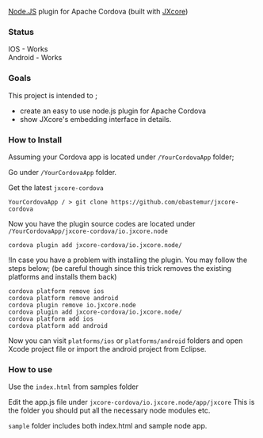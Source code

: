 [Node.JS](https://nodejs.org) plugin for Apache Cordova (built with [JXcore](https://github.com/jxcore/jxcore))

### Status

IOS - Works  
Android - Works


### Goals
This project is intended to ;
 - create an easy to use node.js plugin for Apache Cordova
 - show JXcore's embedding interface in details.

### How to Install

Assuming your Cordova app is located under `/YourCordovaApp` folder;

Go under `/YourCordovaApp` folder.

Get the latest `jxcore-cordova`

```
YourCordovaApp / > git clone https://github.com/obastemur/jxcore-cordova
```

Now you have the plugin source codes are located under `/YourCordovaApp/jxcore-cordova/io.jxcore.node`

```
cordova plugin add jxcore-cordova/io.jxcore.node/
```

!In case you have a problem with installing the plugin. You may follow the steps below;
(be careful though since this trick removes the existing platforms and installs them back)

```
cordova platform remove ios
cordova platform remove android
cordova plugin remove io.jxcore.node
cordova plugin add jxcore-cordova/io.jxcore.node/
cordova platform add ios
cordova platform add android
```

Now you can visit `platforms/ios` or `platforms/android` folders and open Xcode project file or import the android project from Eclipse.


### How to use 

Use the `index.html` from samples folder

Edit the app.js file under `jxcore-cordova/io.jxcore.node/app/jxcore` 
This is the folder you should put all the necessary node modules etc. 

`sample` folder includes both index.html and sample node app.
